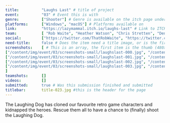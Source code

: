 ```yaml
---
title:          "Laughs Last" # title of project
event:          "03" # Event this is with
genre:          ["Shooter"] # Genre is available on the itch page under more information
platforms:      ["Windows", "macOS"] # Platforms available on
link:           "https://lazymammal.itch.io/laughs-last" # Link to ITCH page
team:           [ "Rob Waite", "Heather Watson", "Chris Stretten", "Dennis Carlstrom" ] # team member array, first and last name only, will auto match against previous entries eventually
social:         ["https://twitter.com/ThatRobWaite", "https://twitter.com/HeatherWats0n", "https://twitter.com/ChrisStretten", "https://twitter.com/LazyMammalGames"] # twtter, or facebook social link for team member. This can be an array to match the team array
need-title:     false # Does the item need a title image, or is the first image in the screenshots it
screenshots:    [ # This is an array, the first item is the thumb (480x270), and the second is the screenshot (1920x1080)
["/content/img/event/03/screenshots-small/laughslast-000.jpg", "/content/img/event/03/screenshots/laughslast-000.jpg"],
["/content/img/event/03/screenshots-small/laughslast-001.jpg", "/content/img/event/03/screenshots/laughslast-001.jpg"],
["/content/img/event/03/screenshots-small/laughslast-002.jpg", "/content/img/event/03/screenshots/laughslast-002.jpg"],
["/content/img/event/03/screenshots-small/laughslast-003.jpg", "/content/img/event/03/screenshots/laughslast-003.jpg"]
]
teamshots:      []
videos:         []
submitted:      true # Was this submission finished and submitted
titlebar:       title-023.jpg #this is the header for the page
---
```

The Laughing Dog has cloned our favourite retro game characters and kidnapped the heroes. Rescue them all to have a chance to (finally) shoot the Laughing Dog.